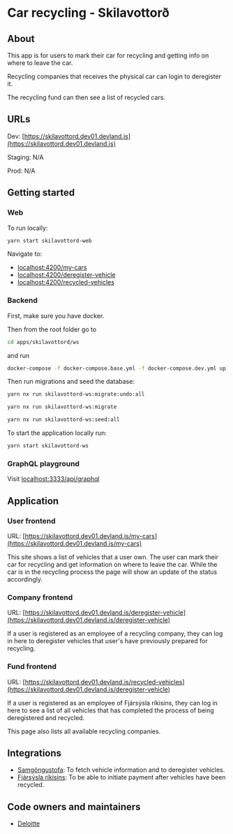 # Car recycling - Skilavottorð

## About

This app is for users to mark their car for recycling and getting info on where to leave the car.

Recycling companies that receives the physical car can login to deregister it.

The recycling fund can then see a list of recycled cars.

## URLs

Dev: [https://skilavottord.dev01.devland.is](https://skilavottord.dev01.devland.is)

Staging: N/A

Prod: N/A

## Getting started

### Web

To run locally:

```bash
yarn start skilavottord-web
```

Navigate to:

- [localhost:4200/my-cars](http://localhost:4200/my-cars)
- [localhost:4200/deregister-vehicle](http://localhost:4200/deregister-vehicle)
- [localhost:4200/recycled-vehicles](http://localhost:4200/recycled-vehicles)

### Backend

First, make sure you have docker.

Then from the root folder go to

```bash
cd apps/skilavottord/ws
```

and run

```bash
docker-compose -f docker-compose.base.yml -f docker-compose.dev.yml up -d
```

Then run migrations and seed the database:

```bash
yarn nx run skilavottord-ws:migrate:undo:all
```

```bash
yarn nx run skilavottord-ws:migrate
```

```bash
yarn nx run skilavottord-ws:seed:all
```

To start the application locally run:

```bash
yarn start skilavottord-ws
```

### GraphQL playground

Visit [localhost:3333/api/graphql](http://localhost:3333/api/graphql)

## Application

### User frontend

URL: [https://skilavottord.dev01.devland.is/my-cars](https://skilavottord.dev01.devland.is/my-cars)

This site shows a list of vehicles that a user own. The user can mark their car for recycling and get information on where to leave the car.
While the car is in the recycling process the page will show an update of the status accordingly.

### Company frontend

URL: [https://skilavottord.dev01.devland.is/deregister-vehicle](https://skilavottord.dev01.devland.is/deregister-vehicle)

If a user is registered as an employee of a recycling company, they can log in here to deregister vehicles that user's have previously prepared for recycling.

### Fund frontend

URL: [https://skilavottord.dev01.devland.is/recycled-vehicles](https://skilavottord.dev01.devland.is/deregister-vehicle)

If a user is registered as an employee of Fjársýsla ríkisins, they can log in here to see a list of all vehicles that has completed the process of being deregistered and recycled.

This page also lists all available recycling companies.

## Integrations

- [Samgöngustofa](https://www.samgongustofa.is/): To fetch vehicle information and to deregister vehicles.
- [Fjársýsla ríkisins](https://www.fjs.is/): To be able to initiate payment after vehicles have been recycled.

## Code owners and maintainers

- [Deloitte](https://github.com/orgs/island-is/teams/deloitte/members)
